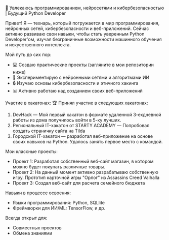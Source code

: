 🤖 Увлекаюсь программированием, нейросетями и кибербезопасностью | Будущий Python Developer 

Привет! Я — технарь, который погружается в мир программирования, нейронных сетей, кибербезопасности и веб-приложений. Сейчас активно развиваю свои навыки, чтобы стать уверенным Python Developer'ом, изучая безграничные возможности машинного обучения и искусственного интеллекта.

Мой путь до сих пор:
- 💻 Создаю практические проекты (загляните в мои репозитории ниже)
- 🧠 Экспериментирую с нейронными сетями и алгоритмами ИИ
- 🔒 Изучаю основы кибербезопасности и этичного хакинга
- 📊 Активно работаю над созданием своих веб-приложений

Участие в хакатонах:
🏆 Принял участие в следующих хакатонах:
1. DevHack — Мой первый хакатон в формате удаленной 3-ехдневной работы из дома получилось войти в 5-ку лучших. 
2. Региональный IT-хакатон от STARTY ACADEMY — Попробовал создать страничку сайта на Tilda
3. Городской IT-хакатон — разработал веб-приложение на основе своих навыков на Python. Удалось занять первое место с командой. 

Мои классные проекты:
- Проект 1: Разработал собственный веб-сайт магазин, в котором можно будет покупать различные товары.
- Проект 2: На данный момент активно разрабатываю собственную игру. Прототип карточной игры "Орлог" из Assassins Creed Valhalla
- Проект 3: Создал веб-сайт для расчета семейного бюджета

Навыки в процессе освоения:
- Языки программирования: Python, SQLlite
- Фреймворки для ИИ/ML: TensorFlow, и др.

Всегда открыт для:
- Совместных проектов
- Обмена знаниями
